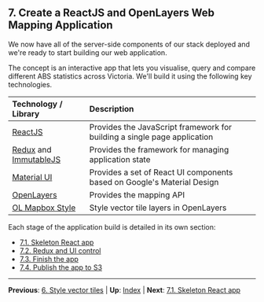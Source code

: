 ## 7. Create a ReactJS and OpenLayers Web Mapping Application

We now have all of the server-side components of our stack deployed and we're
ready to start building our web application.

The concept is an interactive app that lets you visualise, query and compare
different ABS statistics across Victoria. We'll build it using the following
key technologies.

| Technology / Library | Description | 
|:-- |:-- |
| [ReactJS](https://reactjs.org/) | Provides the JavaScript framework for building a single page application |
| [Redux](https://Redux.js.org/) and [ImmutableJS](http://facebook.github.io/immutable-js/) | Provides the framework for managing application state |
| [Material UI]() | Provides a set of React UI components based on Google's Material Design |
| [OpenLayers](https://openlayers.org/) | Provides the mapping API |
| [OL Mapbox Style](https://github.com/boundlessgeo/ol-mapbox-style) | Style vector tile layers in OpenLayers |

Each stage of the application build is detailed in its own section:

* [7.1. Skeleton React app](section-7-1-skeleton-app.md)
* [7.2. Redux and UI control](section-7-2-ui.md)
* [7.3. Finish the app](section-7-3-finish-app.md)
* [7.4. Publish the app to S3](section-7-4-publish-app.md)

***

**Previous**: [6. Style vector tiles](section-6-style.md) | **Up**: [Index](README.md) | **Next**: [7.1. Skeleton React app](section-7-1-skeleton-app.md)

